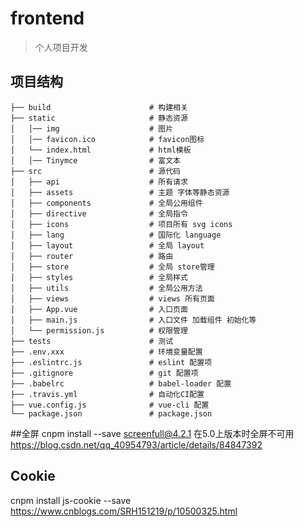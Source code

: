 # frontend

> 个人项目开发

## 项目结构
>>
    ├── build                      # 构建相关                  
    ├── static                     # 静态资源
    │   │── img                    # 图片
    │   │── favicon.ico            # favicon图标
    │   └── index.html             # html模板
    │   │── Tinymce                # 富文本
    ├── src                        # 源代码
    │   ├── api                    # 所有请求
    │   ├── assets                 # 主题 字体等静态资源
    │   ├── components             # 全局公用组件
    │   ├── directive              # 全局指令
    │   ├── icons                  # 项目所有 svg icons
    │   ├── lang                   # 国际化 language
    │   ├── layout                 # 全局 layout
    │   ├── router                 # 路由
    │   ├── store                  # 全局 store管理
    │   ├── styles                 # 全局样式
    │   ├── utils                  # 全局公用方法
    │   ├── views                  # views 所有页面
    │   ├── App.vue                # 入口页面
    │   ├── main.js                # 入口文件 加载组件 初始化等
    │   └── permission.js          # 权限管理
    ├── tests                      # 测试
    ├── .env.xxx                   # 环境变量配置
    ├── .eslintrc.js               # eslint 配置项
    ├── .gitignore                 # git 配置项
    ├── .babelrc                   # babel-loader 配置
    ├── .travis.yml                # 自动化CI配置
    ├── vue.config.js              # vue-cli 配置
    └── package.json               # package.json




 

  ##全屏
  cnpm install --save screenfull@4.2.1
  在5.0上版本时全屏不可用
  https://blog.csdn.net/qq_40954793/article/details/84847392
  
  ## Cookie
  cnpm install js-cookie --save
  https://www.cnblogs.com/SRH151219/p/10500325.html
